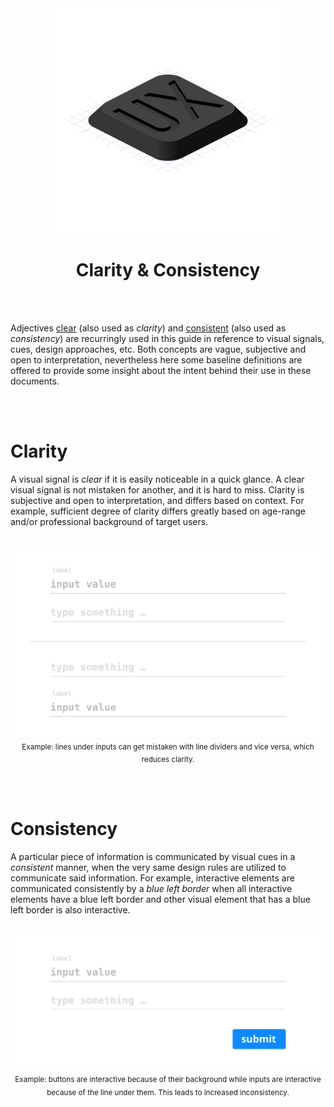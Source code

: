 <div align="center">

<img src="/logo.svg" width="360"/>

# Clarity & Consistency

</div>

<br><br>

Adjectives [clear](#clarity) (also used as _clarity_) and [consistent](#consistency) (also used as _consistency_) are recurringly used in this guide in reference
to visual signals, cues, design approaches, etc. Both concepts are vague, subjective and open to interpretation, nevertheless here some baseline definitions
are offered to provide some insight about the intent behind their use in these documents.

<br><br>

# Clarity

A visual signal is _clear_ if it is easily noticeable in a quick glance. A clear visual signal is not mistaken for another, and it is hard to miss. Clarity is subjective and open to interpretation, and differs based on context. For example, sufficient degree of clarity differs greatly based on age-range and/or professional background of target users.

<br>

<div align="center">
  <img src="/figures/clarity-example.svg" width="640"/>
  <br>
  <sub>
    Example: lines under inputs can get mistaken with line dividers and vice versa, which reduces clarity.
  </sub>
</div>

<br><br>

# Consistency

A particular piece of information is communicated by visual cues in a _consistent_ manner, when the very same design rules are utilized to communicate said information. For example, interactive elements are communicated consistently by a _blue left border_ when all interactive elements have a blue left border and other visual element that has a blue left border is also interactive.

<br>

<div align="center">
  <img src="/figures/consistency-example.svg" width="640"/>
  <br>
  <sub>
    Example: buttons are interactive because of their background while inputs are interactive because of the line under them. This leads to increased inconsistency.
  </sub>
</div>

